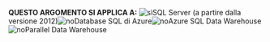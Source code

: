 <Token>**QUESTO ARGOMENTO SI APPLICA A:** ![sì](media/yes.png)SQL Server (a partire dalla versione 2012)![no](media/no.png)Database SQL di Azure![no](media/no.png)Azure SQL Data Warehouse ![no](media/no.png)Parallel Data Warehouse </Token>

